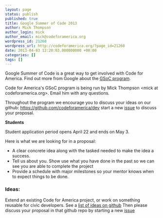 ```yaml
---
layout: page
status: publish
published: true
title: Google Summer of Code 2013
author: Mick Thompson
author_login: mick
author_email: mick@codeforamerica.org
wordpress_id: 21260
wordpress_url: http://codeforamerica.org/?page_id=21260
date: 2013-04-03 12:20:03.000000000 +00:00
categories: []
tags: []
---
```

Google Summer of Code is a great way to get involved with Code for America. Find out more from Google about the <a href="https://developers.google.com/open-source/soc/">GSoC program</a>.

Code for America's GSoC program is being run by Mick Thompson &lt;mick at codeforamerica.org&gt;. Email him with any questions.

Throughout the program we encourage you to discuss your ideas on our github: <a href="https://github.com/codeforamerica/dev">https://github.com/codeforamerica/dev</a> start a new <a href="https://github.com/codeforamerica/dev/issues">issue</a> to discuss your proposal. 

<strong>Students</strong>

Student application period opens April 22 and ends on May 3.

Here is what we are looking for in a proposal:
<ul>
	<li>A clear concrete idea along with the tasked needed to make the idea a success.</li>
	<li>Tell us about you. Show use what you have done in the past so we can see you are able to complete the project</li>
	<li>Provide a schedule with major milestones so your mentor knows when to expect things to be done.</li>
</ul>
<h3>Ideas:</h3>

Extend an existing Code for America project, or work on something reusable for civic developers. See a <a href="https://github.com/codeforamerica/dev/blob/master/gsoc2013.md"> list of ideas on github</a> Then please discuss your proposal in that github repo by starting a new <a href="https://github.com/codeforamerica/dev/issues">issue</a> 
